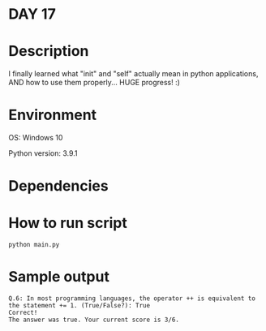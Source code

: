 
# DAY 17

# Description
I finally learned what "init" and "self" actually mean in python applications, AND how to use them properly... HUGE progress! :)

# Environment
OS: Windows 10

Python version: 3.9.1

# Dependencies

# How to run script
```
python main.py
```

# Sample output
```
Q.6: In most programming languages, the operator ++ is equivalent to the statement += 1. (True/False?): True
Correct!
The answer was true. Your current score is 3/6.
```
